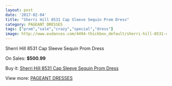 ```yaml
---
layout: post
date: '2017-02-04'
title: "Sherri Hill 8531 Cap Sleeve Sequin Prom Dress"
category: PAGEANT DRESSES
tags: ["prom","sale","crazy","special","dress"]
image: http://www.eudances.com/4494-thickbox_default/sherri-hill-8531-cap-sleeve-sequin-prom-dress.jpg
---
```

Sherri Hill 8531 Cap Sleeve Sequin Prom Dress

On Sales: **$500.99**
<a href="https://www.eudances.com/en/pageant-dresses/1500-sherri-hill-8531-cap-sleeve-sequin-prom-dress.html"><amp-img layout="responsive" width="600" height="600" src="//www.eudances.com/4494-thickbox_default/sherri-hill-8531-cap-sleeve-sequin-prom-dress.jpg" alt="Sherri Hill 8531 Cap Sleeve Sequin Prom Dress 0" /></a>
<a href="https://www.eudances.com/en/pageant-dresses/1500-sherri-hill-8531-cap-sleeve-sequin-prom-dress.html"><amp-img layout="responsive" width="600" height="600" src="//www.eudances.com/4495-thickbox_default/sherri-hill-8531-cap-sleeve-sequin-prom-dress.jpg" alt="Sherri Hill 8531 Cap Sleeve Sequin Prom Dress 1" /></a>
<a href="https://www.eudances.com/en/pageant-dresses/1500-sherri-hill-8531-cap-sleeve-sequin-prom-dress.html"><amp-img layout="responsive" width="600" height="600" src="//www.eudances.com/4496-thickbox_default/sherri-hill-8531-cap-sleeve-sequin-prom-dress.jpg" alt="Sherri Hill 8531 Cap Sleeve Sequin Prom Dress 2" /></a>
<a href="https://www.eudances.com/en/pageant-dresses/1500-sherri-hill-8531-cap-sleeve-sequin-prom-dress.html"><amp-img layout="responsive" width="600" height="600" src="//www.eudances.com/4497-thickbox_default/sherri-hill-8531-cap-sleeve-sequin-prom-dress.jpg" alt="Sherri Hill 8531 Cap Sleeve Sequin Prom Dress 3" /></a>

Buy it: [Sherri Hill 8531 Cap Sleeve Sequin Prom Dress](https://www.eudances.com/en/pageant-dresses/1500-sherri-hill-8531-cap-sleeve-sequin-prom-dress.html "Sherri Hill 8531 Cap Sleeve Sequin Prom Dress")

View more: [PAGEANT DRESSES](https://www.eudances.com/en/16-pageant-dresses "PAGEANT DRESSES")